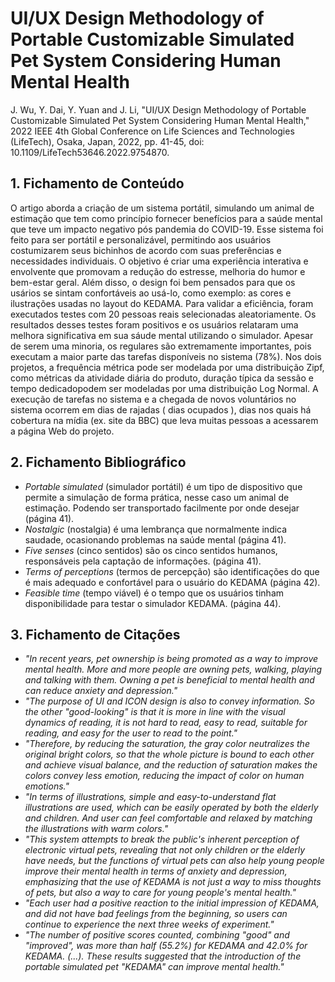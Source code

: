 # UI/UX Design Methodology of Portable Customizable Simulated Pet System Considering Human Mental Health

J. Wu, Y. Dai, Y. Yuan and J. Li, "UI/UX Design Methodology of Portable Customizable Simulated Pet System Considering Human Mental Health," 2022 IEEE 4th Global Conference on Life Sciences and Technologies (LifeTech), Osaka, Japan, 2022, pp. 41-45, doi: 10.1109/LifeTech53646.2022.9754870.

## 1. Fichamento de Conteúdo

O artigo aborda a criação de um sistema portátil, simulando um animal de estimação que tem como princípio fornecer benefícios para a saúde mental que teve um impacto negativo pós pandemia do COVID-19. Esse sistema foi feito para ser portátil e personalizável, permitindo aos usuários costumizarem seus bichinhos de acordo com suas preferências e necessidades individuais. O objetivo é criar uma experiência interativa e envolvente que promovam a redução do estresse, melhoria do humor e bem-estar geral. Além disso, o design foi bem pensados para que os usários se sintam confortáveis ao usá-lo, como exemplo: as cores e ilustrações usadas no layout do KEDAMA. Para validar a eficiência, foram executados testes com 20 pessoas reais selecionadas aleatoriamente. Os resultados desses testes foram positivos e os usuários relataram uma melhora significativa em sua sáude mental utilizando o simulador. Apesar de serem uma minoria, os regulares são extremamente importantes, pois executam a maior parte das tarefas disponíveis no sistema (78%). Nos dois projetos, a frequência métrica pode ser modelada por uma distribuição Zipf, como métricas da atividade diária do produto, duração típica da sessão e tempo dedicadopodem ser modeladas por uma distribuição Log Normal. A execução de tarefas no sistema e a chegada de novos voluntários no sistema ocorrem em dias de rajadas ( dias ocupados ), dias nos quais há cobertura na mídia (ex. site da BBC) que leva muitas pessoas a acessarem a página Web do projeto.

## 2. Fichamento Bibliográfico

* _Portable simulated_ (simulador portátil) é um tipo de dispositivo que permite a simulação de forma prática, nesse caso um animal de estimação. Podendo ser transportado facilmente por onde desejar (página 41).
* _Nostalgic_ (nostalgia) é uma lembrança que normalmente indica saudade, ocasionando problemas na saúde mental (página 41).
* _Five senses_ (cinco sentidos) são os cinco sentidos humanos, responsáveis pela captação de informações. (página 41).
* _Terms of perceptions_ (termos de percepção) são identificações do que é mais adequado e confortável para o usuário do KEDAMA (página 42).
* _Feasible time_ (tempo viável) é o tempo que os usuários tinham disponibilidade para testar o simulador KEDAMA. (página 44).

## 3. Fichamento de Citações
* _"In recent years, pet ownership is being promoted as a way to improve mental health. More and more people are owning pets, walking, playing and talking with them. Owning a pet is beneficial to mental health and can reduce anxiety and
depression."_
* _"The purpose of UI and ICON design is also to convey information. So the other "good-looking" is that it is more in line with the visual dynamics of reading, it is not hard to read, easy to read, suitable for reading, and easy for the user to read to the point."_
* _"Therefore, by reducing the saturation, the gray color neutralizes the original bright colors, so that the whole picture is bound to each other and achieve visual balance, and the reduction of saturation makes the colors convey less emotion, reducing the impact of color on human emotions."_
* _"In terms of illustrations, simple and easy-to-understand flat illustrations are used, which can be easily operated by both the elderly and children. And user can feel comfortable and relaxed by matching the illustrations with warm colors."_
* _"This system attempts to break the public's inherent perception of electronic virtual pets, revealing that not only children or the elderly have needs, but the functions of virtual pets can also help young people improve their mental health in terms of anxiety and depression, emphasizing that the use of KEDAMA is not just a way to miss thoughts of pets, but also
a way to care for young people's mental health."_
* _"Each user had a positive reaction to the initial impression of KEDAMA, and did not have bad feelings from the beginning,
so users can continue to experience the next three weeks of experiment."_
* _"The number of positive scores counted, combining "good" and "improved", was more than half (55.2%) for KEDAMA and 42.0% for KEDAMA. (...). These results suggested that the introduction of the portable simulated pet "KEDAMA" can improve mental health."_
